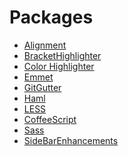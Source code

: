 # Packages

- <a target="_blank" href="https://sublime.wbond.net/packages/Alignment">Alignment</a>
- <a target="_blank" href="https://sublime.wbond.net/packages/BracketHighlighter">BracketHighlighter</a>
- <a target="_blank" href="https://sublime.wbond.net/packages/Color%20Highlighter">Color Highlighter</a>
- <a target="_blank" href="https://sublime.wbond.net/packages/Emmet">Emmet</a>
- <a target="_blank" href="https://sublime.wbond.net/packages/GitGutter">Git​Gutter</a>
- <a target="_blank" href="https://packagecontrol.io/packages/Haml">Haml</a>
- <a target="_blank" href="https://sublime.wbond.net/packages/LESS">LESS</a>
- <a target="_blank" href="https://sublime.wbond.net/packages/CoffeeScript">Coffee​Script</a>
- <a target="_blank" href="https://packagecontrol.io/packages/Sass">Sass</a>
- <a target="_blank" href="https://sublime.wbond.net/packages/SideBarEnhancements">Side​Bar​Enhancements</a>
